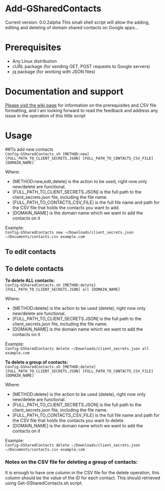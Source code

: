 # Add-GSharedContacts
Current version: 0.0.2alpha
This small shell script will allow the adding, editing and deleting of domain shared contacts on Google apps...

# Prerequisites
* Any Linux distribution
* cURL package (for sending GET, POST requests to Google servers)
* jq package (for working with JSON files)

# Documentation and support
[Please visit the wiki page](https://github.com/salehram/Add-GSharedContacts/wiki) for information on the prerequisites and CSV file formatting, and I am looking forward to read the feedback and address any issue in the operation of this little script

# Usage
##To add new contacts  
``Config-GSharedContacts.sh [METHOD:new] [FULL_PATH_TO_CLIENT_SECRETS.JSON] [FULL_PATH_TO_CONTACTS_CSV_FILE] [DOMAIN_NAME]``  

Where:
* [METHOD:new,edit,delete] is the action to be used, right now only new/delete are functional.
* [FULL_PATH_TO_CLIENT_SECRETS.JSON] is the full path to the client_secrets.json file, including the file name.
* [FULL_PATH_TO_CONTACTS_CSV_FILE] is the full file name and path for the CSV file that holds the contacts you want to add.
* [DOMAIN_NAME] is the domain name which we want to add the contacts on it  

Example:  
``Config-GSharedContacts new ~/Downloads/client_secrets.json ~/Documents/contacts.csv example.com``  

## To edit contacts  

## To delete contacts
**To delete ALL contacts:**  
``Config-GSharedContacts.sh [METHOD:delete] [FULL_PATH_TO_CLIENT_SECRETS.JSON] all [DOMAIN_NAME]``  

Where:
* [METHOD:delete] is the action to be used (delete), right now only new/delete are functional.
* [FULL_PATH_TO_CLIENT_SECRETS.JSON] is the full path to the client_secrets.json file, including the file name.
* [DOMAIN_NAME] is the domain name which we want to add the contacts on it  

Example:  
``Config-GSharedContacts delete ~/Downloads/client_secrets.json all example.com``  

**To delete a group of contacts:**  
``Config-GSharedContacts.sh [METHOD:delete] [FULL_PATH_TO_CLIENT_SECRETS.JSON] [FULL_PATH_TO_CONTACTS_CSV_FILE] [DOMAIN_NAME]``  

Where:
* [METHOD:delete] is the action to be used (delete), right now only new/delete are functional.
* [FULL_PATH_TO_CLIENT_SECRETS.JSON] is the full path to the client_secrets.json file, including the file name.
* [FULL_PATH_TO_CONTACTS_CSV_FILE] is the full file name and path for the CSV file that holds the contacts you want to delete.
* [DOMAIN_NAME] is the domain name which we want to add the contacts on it  

Example:  
``Config-GSharedContacts delete ~/Downloads/client_secrets.json ~/Documents/contacts.csv example.com``  

### Notes on the CSV file for deleting a group of contacts:  
It is enough to have one column in the CSV file for the delete operation, this column should be the value of the ID for each contact. This should retrieved using Get-GSharedContacts.sh script.
